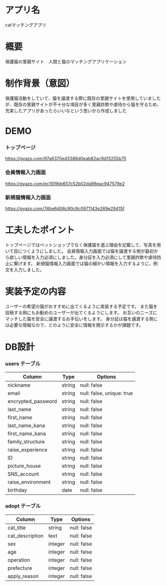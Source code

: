 # アプリ名
catマッチングアプリ
# 概要
保護猫の里親サイト　人間と猫のマッチングアプリケーション
# 制作背景（意図）
保護猫活動をしていて、猫を譲渡する際に既存の里親サイトを使用していましたが、既存の里親サイトが不十分な項目が多く里親詐欺や虐待から猫を守るため、充実したアプリがあったらいいなという思いから作成しました
# DEMO
### トップページ
https://gyazo.com/97a6370ed3388d0eab82ac9d13255b75
### 会員情報入力画面
https://gyazo.com/ec15f9bb657c52b02da98eac947579e2
### 新規猫情報入力画面
https://gyazo.com/74be6d06c90c9c0971143e269e29415f
# 工夫したポイント
トップページではペットショップでなく保護猫を選ぶ理由を記載して、写真を用いて目につくようにしました。
会員情報入力画面では猫を譲渡する側が最初から欲しい情報を入力必須にしました。身分証を入力必須にして里親詐欺や虐待防止に繋げます。
新規猫情報入力画面では猫の細かい情報を入力するように、例文を入力しました。
# 実装予定の内容
ユーザーの希望の猫がおすすめに出てくるように実装する予定です。
また猫を投稿する側にもお勧めのユーザーが出てくるようにします。
お互いのニーズにマッチした猫を安全に譲渡するお手伝いをします。
身分証は猫を譲渡する側には必要な情報なので、どのように安全に情報を開示するかが課題です。
# DB設計
### users テーブル

| Column                 | Type   | Options                   |
| ------------------     | ------ | ------------------------- |
| nickname               | string | null: false               |
| email                  | string | null: false, unique: true | 
| encrypted_password     | string | null: false               |
| last_name              | string | null: false               |
| first_name             | string | null: false               |
| last_name_kana         | string | null: false               |
| first_name_kana        | string | null: false               |
| family_structure       | string | null: false               |  
| raise_experience       | string | null: false               |
| ID                     | string | null: false               |
| picture_house          | string | null: false               |
| SNS_account            | string | null: false               |
| raise_environment      | string | null: false               |
| birthday               | date   | null: false               |

### adopt テーブル

| Column               | Type       | Options                 |
| ------               | ------     | ------------            |
| cat_title            | string     | null: false             |
| cat_description      | text       | null: false             |
| sex                  | integer    | null: false             |
| age                  | integer    | null: false             |
| operation            | integer    | null: false             |
| prefecture           | integer    | null: false             |
| apply_reason         | integer    | null: false             |

